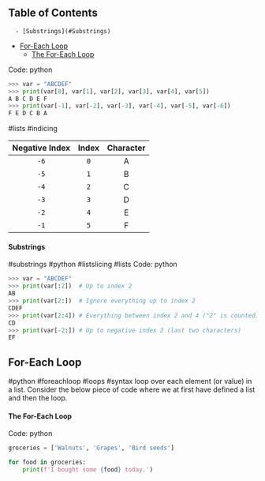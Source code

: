 ## Table of Contents

      - [Substrings](#Substrings)
  - [For-Each Loop](#For-Each\Loop)
      - [The For-Each Loop](#The\For-Each\Loop)

Code: python

```python
>>> var = "ABCDEF"
>>> print(var[0], var[1], var[2], var[3], var[4], var[5])
A B C D E F
>>> print(var[-1], var[-2], var[-3], var[-4], var[-5], var[-6])
F E D C B A
```
#lists #indicing

|**Negative Index**|**Index**|**Character**|
| :-: | :-: | :-: |
| `-6` | `0` | A |
| `-5` | `1` | B |
| `-4` | `2` | C |
| `-3` | `3` | D |
| `-2` | `4` | E |
| `-1` | `5` | F |

#### Substrings
#substrings #python #listslicing #lists
Code: python

```python
>>> var = "ABCDEF"
>>> print(var[:2])	# Up to index 2
AB
>>> print(var[2:])	# Ignore everything up to index 2
CDEF
>>> print(var[2:4])	# Everything between index 2 and 4 ("2" is counted)
CD
>>> print(var[-2:])	# Up to negative index 2 (last two characters)
EF
```



## For-Each Loop
#python #foreachloop #loops #syntax
 loop over each element (or value) in a list. Consider the below piece of code where we at first have defined a list and then the loop.
#### The For-Each Loop

Code: python

```python
groceries = ['Walnuts', 'Grapes', 'Bird seeds']

for food in groceries:
    print(f'I bought some {food} today.')
```